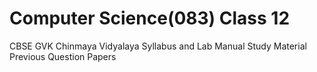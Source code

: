# Computer Science(083) Class 12
 CBSE
 GVK Chinmaya Vidyalaya
 Syllabus and Lab Manual
 Study Material 
 Previous Question Papers

